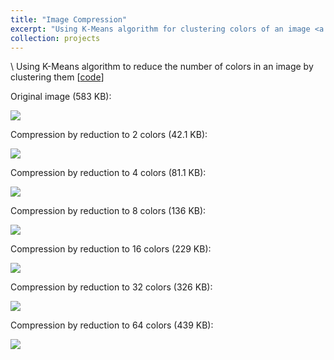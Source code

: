 ```yaml
---
title: "Image Compression"
excerpt: "Using K-Means algorithm for clustering colors of an image <a href='https://github.com/matinaghaei/Image-Compression'>[code]</a><br/><br/><img src='/images/32-colors.png'>"
collection: projects
---
```

\\
Using K-Means algorithm to reduce the number of colors in an image by clustering them [[code](https://github.com/matinaghaei/Image-Compression)]

Original image (583 KB):

![](/images/original-image.png)

Compression by reduction to 2 colors (42.1 KB):

![](/images/2-colors.png)

Compression by reduction to 4 colors (81.1 KB):

![](/images/4-colors.png)

Compression by reduction to 8 colors (136 KB):

![](/images/8-colors.png)

Compression by reduction to 16 colors (229 KB):

![](/images/16-colors.png)

Compression by reduction to 32 colors (326 KB):

![](/images/32-colors.png)

Compression by reduction to 64 colors (439 KB):

![](/images/64-colors.png)

